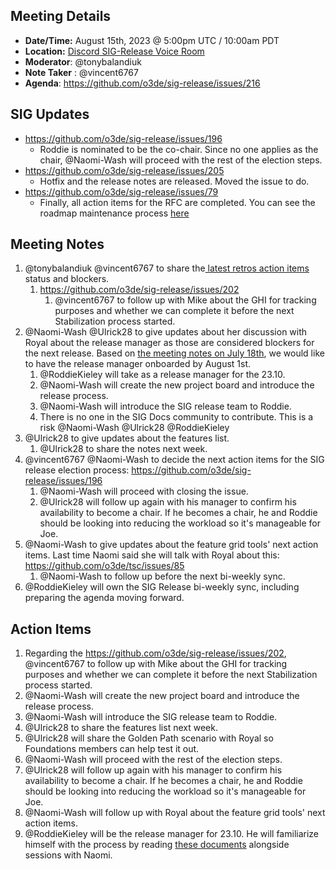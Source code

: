 ## Meeting Details

- **Date/Time:** August 15th, 2023 @ 5:00pm UTC / 10:00am PDT
- **Location:** [Discord SIG-Release Voice Room](https://discord.gg/Z2bzwCRJEz)
- **Moderator**: @tonybalandiuk 
- **Note Taker** : @vincent6767
- **Agenda**: https://github.com/o3de/sig-release/issues/216

## SIG Updates
- https://github.com/o3de/sig-release/issues/196
  - Roddie is nominated to be the co-chair. Since no one applies as the chair, @Naomi-Wash will proceed with the rest of the election steps.
- https://github.com/o3de/sig-release/issues/205
   - Hotfix and the release notes are released. Moved the issue to do.
- https://github.com/o3de/sig-release/issues/79
  - Finally, all action items for the RFC are completed. You can see the roadmap maintenance process [here](https://github.com/o3de/o3de/wiki/Maintaining-O3DE-Roadmap)

## Meeting Notes
1. @tonybalandiuk @vincent6767 to share the[ latest retros action items](https://docs.google.com/spreadsheets/d/1jvPxKBBQTSfkS3jg570jZ9snFaQUUyAtUQu9SBwC1Xc/edit?usp=sharing) status and blockers.
   1. https://github.com/o3de/sig-release/issues/202
       1. @vincent6767 to follow up with Mike about the GHI for tracking purposes and whether we can complete it before the next Stabilization process started.
1. @Naomi-Wash @Ulrick28 to give updates about her discussion with Royal about the release manager as those are considered blockers for the next release. Based on [the meeting notes on July 18th](https://github.com/o3de/sig-release/blob/main/meetings/notes/2023%20-%20July%2018th.md), we would like to have the release manager onboarded by August 1st.
   1. @RoddieKieley will take as a release manager for the 23.10.
   3. @Naomi-Wash will create the new project board and introduce the release process.
   4. @Naomi-Wash will introduce the SIG release team to Roddie.
   5. There is no one in the SIG Docs community to contribute. This is a risk @Naomi-Wash @Ulrick28 @RoddieKieley 
3. @Ulrick28 to give updates about the features list.
    1. @Ulrick28 to share the notes next week.
6. @vincent6767 @Naomi-Wash to decide the next action items for the SIG release election process: https://github.com/o3de/sig-release/issues/196
   1. @Naomi-Wash will proceed with closing the issue.
   3. @Ulrick28 will follow up again with his manager to confirm his availability to become a chair. If he becomes a chair, he and Roddie should be looking into reducing the workload so it's manageable for Joe.
7. @Naomi-Wash to give updates about the feature grid tools' next action items. Last time Naomi said she will talk with Royal about this: https://github.com/o3de/tsc/issues/85
   1. @Naomi-Wash to follow up before the next bi-weekly sync.
8. @RoddieKieley will own the SIG Release bi-weekly sync, including preparing the agenda moving forward.


## Action Items
1. Regarding the https://github.com/o3de/sig-release/issues/202, @vincent6767 to follow up with Mike about the GHI for tracking purposes and whether we can complete it before the next Stabilization process started.
2. @Naomi-Wash will create the new project board and introduce the release process.
3. @Naomi-Wash will introduce the SIG release team to Roddie.
4. @Ulrick28 to share the features list next week.
5. @Ulrick28 will share the Golden Path scenario with Royal so Foundations members can help test it out.
6. @Naomi-Wash will proceed with the rest of the election steps.
7. @Ulrick28 will follow up again with his manager to confirm his availability to become a chair. If he becomes a chair, he and Roddie should be looking into reducing the workload so it's manageable for Joe.
8. @Naomi-Wash will follow up with Royal about the feature grid tools' next action items.
9. @RoddieKieley will be the release manager for 23.10. He will familiarize himself with the process by reading [these documents](https://discord.com/channels/805939474655346758/849888520537505852/1141056906874605578) alongside sessions with Naomi.
